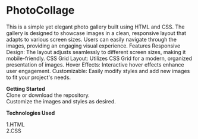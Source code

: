 # PhotoCollage
This is a simple yet elegant photo gallery built using HTML and CSS. The gallery is designed to showcase images in a clean, responsive layout that adapts to various screen sizes. Users can easily navigate through the images, providing an engaging visual experience.
Features
Responsive Design: The layout adjusts seamlessly to different screen sizes, making it mobile-friendly.
CSS Grid Layout: Utilizes CSS Grid for a modern, organized presentation of images.
Hover Effects: Interactive hover effects enhance user engagement.
Customizable: Easily modify styles and add new images to fit your project's needs.

**Getting Started** <br>
Clone or download the repository.<br>
Customize the images and styles as desired.


**Technologies Used** <br>

1.HTML<br>
2.CSS


